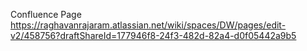 Confluence Page
https://raghavanrajaram.atlassian.net/wiki/spaces/DW/pages/edit-v2/458756?draftShareId=177946f8-24f3-482d-82a4-d0f05442a9b5
